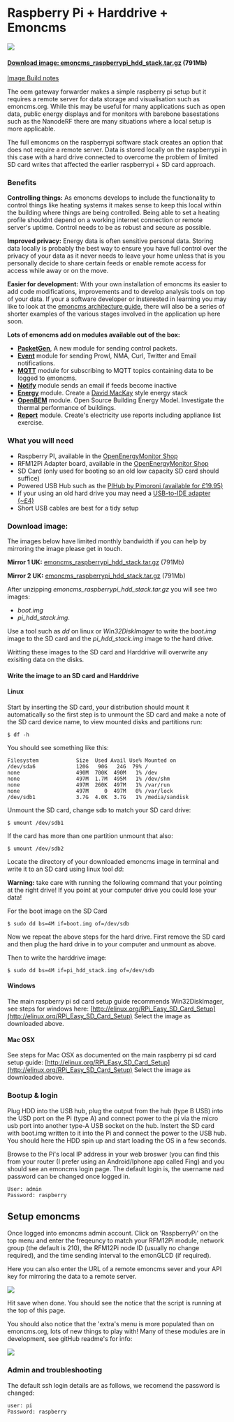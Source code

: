 # Raspberry Pi + Harddrive + Emoncms

![](files/pihdsetup.jpg)

#### [Download image: emoncms_raspberrypi_hdd_stack.tar.gz](http://217.9.195.228/emoncms_raspberrypi_hdd_stack.tar.gz) (791Mb)

[Image Build notes](http://emoncms.org/site/docs/raspberrypihddbuild)

The oem gateway forwarder makes a simple raspberry pi setup but it requires a remote server for data storage and visualisation such as emoncms.org. While this may be useful for many applications such as open data, public energy displays and for monitors with barebone basestations such as the NanodeRF there are many situations where a local setup is more applicable. 

The full emoncms on the raspberrypi software stack creates an option that does not require a remote server. Data is stored locally on the raspberrypi in this case with a hard drive connected to overcome the problem of limited SD card writes that affected the earlier raspberrypi + SD card approach.

### Benefits

**Controlling things:**
As emoncms develops to include the functionality to control things like heating systems it makes sense to keep this local within the building where things are being controlled. Being able to set a heating profile shouldnt depend on a working internet connection or remote server's uptime. Control needs to be as robust and secure as possible.

**Improved privacy:**
Energy data is often sensitive personal data. Storing data locally is probably the best way to ensure you have full control over the privacy of your data as it never needs to leave your home unless that is you personally decide to share certain feeds or enable remote access for access while away or on the move.

**Easier for development:**
With your own installation of emoncms its easier to add code modifications, improvements and to develop analysis tools on top of your data. If your a software developer or insterested in learning you may like to look at the [emoncms architecture guide](http://emoncms.org/site/docs/architecture), there will also be a series of shorter examples of the various stages involved in the application up here soon.

**Lots of emoncms add on modules available out of the box:**

- [**PacketGen**](https://github.com/emoncms/packetgen), A new module for sending control packets.
- [**Event**](https://github.com/emoncms/event) module for sending Prowl, NMA, Curl, Twitter and Email notifications.
- [**MQTT**](http://github.com/elyobelyob/mqtt) module for subscribing to MQTT topics containing data to be logged to emoncms.
- [**Notify**](http://github.com/emoncms/notify) module sends an email if feeds become inactive
- [**Energy**](http://github.com/emoncms/energy) module. Create a [David MacKay](http://withouthotair.com) style energy stack
- [**OpenBEM**](http://github.com/emoncms/openbem) module. Open Source Building Energy Model. Investigate the thermal performance of buildings.
- [**Report**](http://github.com/emoncms/report) module. Create's electricity use reports including appliance list exercise.

### What you will need

- Raspberry PI, available in the [OpenEnergyMonitor Shop](http://shop.openenergymonitor.com/raspberry-pi-model-b/)
- RFM12Pi Adapter board, available in the [OpenEnergyMonitor Shop](http://shop.openenergymonitor.com/rfm12pi-v2-raspberry-pi-expansion-board/)
- SD Card (only used for booting so an old low capacity SD card should suffice)
- Powered USB Hub such as the [PIHub by Pimoroni (available for £19.95)](http://shop.pimoroni.com/products/pihub)
- If your using an old hard drive you may need a [USB-to-IDE adapter (~£4)](http://www.amazon.co.uk/gp/product/B009C6O1BM/)
- Short USB cables are best for a tidy setup


### Download image: 
The images below have limited monthly bandwidth if you can help by mirroring the image please get in touch.

**Mirror 1 UK:** [emoncms_raspberrypi_hdd_stack.tar.gz](http://217.9.195.228/emoncms_raspberrypi_hdd_stack.tar.gz) (791Mb)

**Mirror 2 UK:** [emoncms_raspberrypi_hdd_stack.tar.gz](http://213.138.101.177/emoncms_raspberrypi_hdd_stack.tar.gz) (791Mb)

After unzipping *emoncms_raspberrypi_hdd_stack.tar.gz* you will see two images: 

- *boot.img*
- *pi_hdd_stack.img*. 

Use a tool such as *dd* on linux or *Win32DiskImager* to write the *boot.img* image to the SD card and the *pi\_hdd\_stack.img* image to the hard drive. 

Writting these images to the SD card and Harddrive will overwrite any exisiting data on the disks.

#### Write the image to an SD card and Harddrive

#### Linux

Start by inserting the SD card, your distribution should mount it automatically so the first step is to unmount the SD card and make a note of the SD card device name, to view mounted disks and partitions run:

    $ df -h

You should see something like this:

    Filesystem            Size  Used Avail Use% Mounted on
    /dev/sda6             120G   90G   24G  79% /
    none                  490M  700K  490M   1% /dev
    none                  497M  1.7M  495M   1% /dev/shm
    none                  497M  260K  497M   1% /var/run
    none                  497M     0  497M   0% /var/lock
    /dev/sdb1             3.7G  4.0K  3.7G   1% /media/sandisk

Unmount the SD card, change sdb to match your SD card drive:

    $ umount /dev/sdb1 

If the card has more than one partition unmount that also: 

    $ umount /dev/sdb2

Locate the directory of your downloaded emoncms image in terminal and write it to an SD card using linux tool *dd*:

<div class='alert alert-error'><i class='icon-fire'></i> <b>Warning:</b> take care with running the following command that your pointing at the right drive! If you point at your computer drive you could lose your data!</div>

For the boot image on the SD Card

    $ sudo dd bs=4M if=boot.img of=/dev/sdb
    
Now we repeat the above steps for the hard drive. First remove the SD card and then plug the hard drive in to your computer and unmount as above.

Then to write the harddrive image:
    
    $ sudo dd bs=4M if=pi_hdd_stack.img of=/dev/sdb

#### Windows 

The main raspberry pi sd card setup guide recommends Win32DiskImager, see steps for windows here: 
[http://elinux.org/RPi_Easy_SD_Card_Setup](http://elinux.org/RPi_Easy_SD_Card_Setup)
Select the image as downloaded above.

#### Mac OSX 

See steps for Mac OSX as documented on the main raspberry pi sd card setup guide:
[http://elinux.org/RPi_Easy_SD_Card_Setup](http://elinux.org/RPi_Easy_SD_Card_Setup)
Select the image as downloaded above.

### Bootup & login

Plug HDD into the USB hub, plug the output from the hub (type B USB) into the USD port on the Pi (type A) and connect power to the pi via the micro usb port into another type-A USB socket on the hub. Instert the SD card with boot.img written to it into the Pi and connect the power to the USB hub. You should here the HDD spin up and start loading the OS in a few seconds. 

Browse to the Pi's local IP address in your web broswer (you can find this from your router (I prefer using an Android/Iphone app called Fing) and you should see an emoncms login page. The default login is, the username nad password can be changed once logged in. 
	
	User: admin
	Password: raspberry

## Setup emoncms

Once logged into emoncms admin account. Click on 'RaspberryPi' on the top menu and enter the freqeuncy to match your RFM12Pi module, network group (the default is 210), the RFM12Pi node ID (usually no change required), and the time sending interval to the emonGLCD (if required). 

Here you can also enter the URL of a remote emoncms sever and your API key for mirroring the data to a remote server. 

![](files/RasPi_emoncms.png)

Hit save when done. You should see the notice that the script is running at the top of this page. 

You should also notice that the 'extra's menu is more populated than on emoncms.org, lots of new things to play with! Many of these modules are in development, see gitHub readme's for info:

![](files/RasPi_emoncms_extras.png)

### Admin and troubleshooting

The default ssh login details are as follows, we recomend the password is changed:

	user: pi
	Password: raspberry
<br><br>


